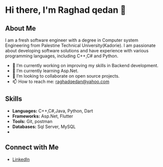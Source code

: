 # Hi there, I'm Raghad qedan 👋


## About Me

I am a fresh software engineer with a degree in Computer system Engineering  from Palestine Technical University(Kadorie). I am passionate about developing software solutions and have experience with various programming languages, including C++,C# and Python.

- 🔭 I’m currently working on improving my skills in Backend  development.
- 🌱 I’m currently learning Asp.Net.
- 👯 I’m looking to collaborate on open source projects.
- 📫 How to reach me: raghadqedan@yahoo.com

## Skills

- **Languages:** C++,C#,Java, Python, Dart
- **Frameworks:** Asp.Net, Flutter
- **Tools:** Git, postman
- **Databases:** Sql Server, MySQL
- 

## Connect with Me

- [LinkedIn](https://www.linkedin.com/in/raghad-qedan-4a398223a/)
